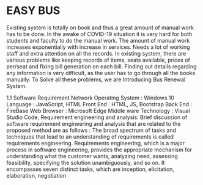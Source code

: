 # EASY BUS
Existing system is totally on book and thus a great amount of manual work has to be done. In the awake of COVID-19 situation it is very hard for both students and faculty to do the manual work. The amount of manual work increases exponentially with increase in services. Needs a lot of working staff and extra attention on all the records. In existing system, there are various problems like keeping records of items, seats available, prices of per/seat and fixing bill generation on each bill. Finding out details regarding any information is very difficult, as the user has to go through all the books manually. To Solve all these problems, we are Introducing Bus Renewal System.

1.1	Software Requirement
Network Operating System               :  Windows 10
Language                               :  JavaScript, HTML
Front End                              :  HTML, JS, Bootstrap
Back End                               : FireBase
Web Browser                            :  Microsoft Edge
Middle ware Technology                 :  Visual Studio Code, 
Requirement engineering and analysis: Brief discussion of software requirement engineering and analysis that are related to the proposed method are as follows : The broad spectrum of tasks and techniques that lead to an understanding of requirements is called requirements engineering. Requirements engineering, which is a major process in software engineering, provides the appropriate mechanism for understanding what the customer wants, analyzing need, assessing feasibility, specifying the solution unambiguously, and so on. It encompasses seven distinct tasks, which are inception, elicitation, elaboration, negotiation
